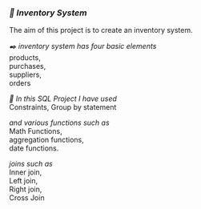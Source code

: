 ### ***:beginner: Inventory System***
The aim of this project is to create an inventory system.

_:black_nib:  inventory system has four basic elements_ \
products, \
purchases, \
suppliers,\
orders

_:page_with_curl: In this SQL Project I have used_ \
Constraints, Group by statement

_and various functions such as_ \
Math Functions,\
aggregation functions,\
date functions.

_joins such as_ \
Inner join,\
Left join,\
Right join,\
Cross Join


